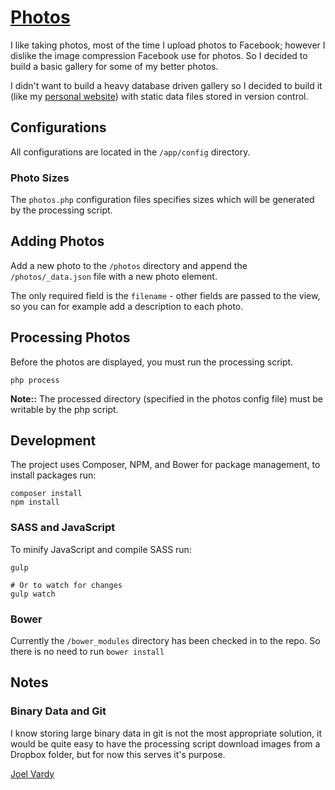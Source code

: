 # [Photos][photos]

I like taking photos, most of the time I upload photos to Facebook; however I dislike the image compression Facebook use for photos. So I decided to build a basic gallery for some of my better photos.

I didn't want to build a heavy database driven gallery so I decided to build it (like my [personal website][joelvardy]) with static data files stored in version control.

## Configurations

All configurations are located in the `/app/config` directory.

### Photo Sizes

The `photos.php` configuration files specifies sizes which will be generated by the processing script.

## Adding Photos

Add a new photo to the `/photos` directory and append the `/photos/_data.json` file with a new photo element.

The only required field is the `filename` - other fields are passed to the view, so you can for example add a description to each photo.

## Processing Photos

Before the photos are displayed, you must run the processing script.

```
php process
```

**Note::** The processed directory (specified in the photos config file) must be writable by the php script.

## Development

The project uses Composer, NPM, and Bower for package management, to install packages run:

```
composer install
npm install
```

### SASS and JavaScript

To minify JavaScript and compile SASS run:

```
gulp

# Or to watch for changes
gulp watch
```

### Bower

Currently the `/bower_modules` directory has been checked in to the repo. So there is no need to run `bower install`

## Notes

### Binary Data and Git

I know storing large binary data in git is not the most appropriate solution, it would be quite easy to have the processing script download images from a Dropbox folder, but for now this serves it's purpose.

[Joel Vardy][joelvardy]

  [photos]: http://photos.joelvardy.com/
  [joelvardy]: https://joelvardy.com/
